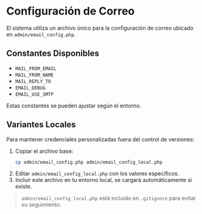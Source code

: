 # Configuración de Correo

El sistema utiliza un archivo único para la configuración de correo ubicado en `admin/email_config.php`.

## Constantes Disponibles
- `MAIL_FROM_EMAIL`
- `MAIL_FROM_NAME`
- `MAIL_REPLY_TO`
- `EMAIL_DEBUG`
- `EMAIL_USE_SMTP`

Estas constantes se pueden ajustar según el entorno.

## Variantes Locales
Para mantener credenciales personalizadas fuera del control de versiones:

1. Copiar el archivo base:
   ```bash
   cp admin/email_config.php admin/email_config_local.php
   ```
2. Editar `admin/email_config_local.php` con los valores específicos.
3. Incluir este archivo en tu entorno local, se cargará automáticamente si existe.

> `admin/email_config_local.php` está incluido en `.gitignore` para evitar su seguimiento.
